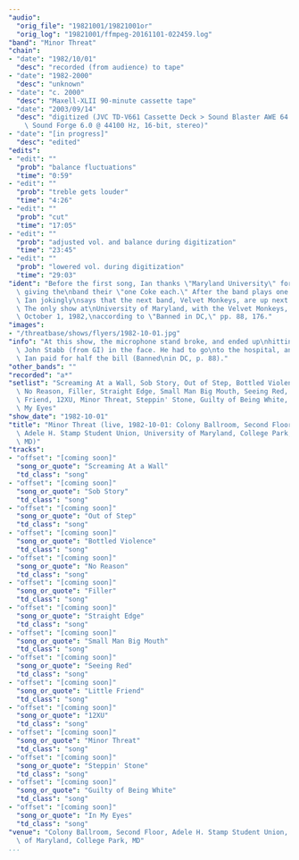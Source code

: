 ```yaml
---
"audio":
  "orig_file": "19821001/19821001or"
  "orig_log": "19821001/ffmpeg-20161101-022459.log"
"band": "Minor Threat"
"chain":
- "date": "1982/10/01"
  "desc": "recorded (from audience) to tape"
- "date": "1982-2000"
  "desc": "unknown"
- "date": "c. 2000"
  "desc": "Maxell-XLII 90-minute cassette tape"
- "date": "2003/09/14"
  "desc": "digitized (JVC TD-V661 Cassette Deck > Sound Blaster AWE 64 >\
    \ Sound Forge 6.0 @ 44100 Hz, 16-bit, stereo)"
- "date": "[in progress]"
  "desc": "edited"
"edits":
- "edit": ""
  "prob": "balance fluctuations"
  "time": "0:59"
- "edit": ""
  "prob": "treble gets louder"
  "time": "4:26"
- "edit": ""
  "prob": "cut"
  "time": "17:05"
- "edit": ""
  "prob": "adjusted vol. and balance during digitization"
  "time": "23:45"
- "edit": ""
  "prob": "lowered vol. during digitization"
  "time": "29:03"
"ident": "Before the first song, Ian thanks \"Maryland University\" for\
  \ giving the\nband their \"one Coke each.\" After the band plays one song,\
  \ Ian jokingly\nsays that the next band, Velvet Monkeys, are up next.\
  \ The only show at\nUniversity of Maryland, with the Velvet Monkeys, is\
  \ October 1, 1982,\naccording to \"Banned in DC,\" pp. 88, 176."
"images":
- "/threatbase/shows/flyers/1982-10-01.jpg"
"info": "At this show, the microphone stand broke, and ended up\nhitting\
  \ John Stabb (from GI) in the face. He had to go\nto the hospital, and\
  \ Ian paid for half the bill (Banned\nin DC, p. 88)."
"other_bands": ""
"recorded": "a*"
"setlist": "Screaming At a Wall, Sob Story, Out of Step, Bottled Violence,\
  \ No Reason, Filler, Straight Edge, Small Man Big Mouth, Seeing Red, Little\
  \ Friend, 12XU, Minor Threat, Steppin' Stone, Guilty of Being White, In\
  \ My Eyes"
"show_date": "1982-10-01"
"title": "Minor Threat (live, 1982-10-01: Colony Ballroom, Second Floor,\
  \ Adele H. Stamp Student Union, University of Maryland, College Park,\
  \ MD)"
"tracks":
- "offset": "[coming soon]"
  "song_or_quote": "Screaming At a Wall"
  "td_class": "song"
- "offset": "[coming soon]"
  "song_or_quote": "Sob Story"
  "td_class": "song"
- "offset": "[coming soon]"
  "song_or_quote": "Out of Step"
  "td_class": "song"
- "offset": "[coming soon]"
  "song_or_quote": "Bottled Violence"
  "td_class": "song"
- "offset": "[coming soon]"
  "song_or_quote": "No Reason"
  "td_class": "song"
- "offset": "[coming soon]"
  "song_or_quote": "Filler"
  "td_class": "song"
- "offset": "[coming soon]"
  "song_or_quote": "Straight Edge"
  "td_class": "song"
- "offset": "[coming soon]"
  "song_or_quote": "Small Man Big Mouth"
  "td_class": "song"
- "offset": "[coming soon]"
  "song_or_quote": "Seeing Red"
  "td_class": "song"
- "offset": "[coming soon]"
  "song_or_quote": "Little Friend"
  "td_class": "song"
- "offset": "[coming soon]"
  "song_or_quote": "12XU"
  "td_class": "song"
- "offset": "[coming soon]"
  "song_or_quote": "Minor Threat"
  "td_class": "song"
- "offset": "[coming soon]"
  "song_or_quote": "Steppin' Stone"
  "td_class": "song"
- "offset": "[coming soon]"
  "song_or_quote": "Guilty of Being White"
  "td_class": "song"
- "offset": "[coming soon]"
  "song_or_quote": "In My Eyes"
  "td_class": "song"
"venue": "Colony Ballroom, Second Floor, Adele H. Stamp Student Union, University\
  \ of Maryland, College Park, MD"
...
```

